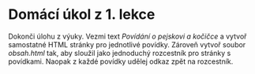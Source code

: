 # Domácí úkol z 1. lekce

Dokonči úlohu z výuky. Vezmi text _Povídání o pejskovi a kočičce_ a vytvoř samostatné HTML stránky pro jednotlivé
povídky. Zároveň vytvoř soubor _obsah.html_ tak, aby sloužil jako jednoduchý rozcestník pro stránky s povídkami. Naopak
z každé povídky udělej odkaz zpět na rozcestník.
